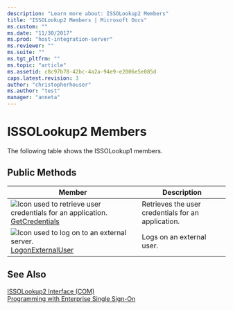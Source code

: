 ```yaml
---
description: "Learn more about: ISSOLookup2 Members"
title: "ISSOLookup2 Members | Microsoft Docs"
ms.custom: ""
ms.date: "11/30/2017"
ms.prod: "host-integration-server"
ms.reviewer: ""
ms.suite: ""
ms.tgt_pltfrm: ""
ms.topic: "article"
ms.assetid: c8c97b78-42bc-4a2a-94e9-e2006e5e085d
caps.latest.revision: 3
author: "christopherhouser"
ms.author: "test"
manager: "anneta"
---
```

# ISSOLookup2 Members
The following table shows the ISSOLookup1 members.  
  
## Public Methods  
  
|Member|Description|  
|------------|-----------------|  
|![Icon used to retrieve user credentials for an application.](../esso/media/pubmethod.gif "pubmethod") [GetCredentials](../esso/issolookup2-getcredentials-method.md)|Retrieves the user credentials for an application.|  
|![Icon used to log on to an external server.](../esso/media/pubmethod.gif "pubmethod") [LogonExternalUser](../esso/issolookup2-logonexternaluser-method.md)|Logs on an external user.|  
  
## See Also  
 [ISSOLookup2 Interface (COM)](../esso/issolookup2-interface-com.md)   
 [Programming with Enterprise Single Sign-On](../esso/programming-with-enterprise-single-sign-on.md)
